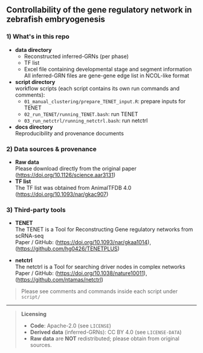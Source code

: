 ## Controllability of the gene regulatory network in zebrafish embryogenesis 

### 1) What's in this repo
- **data directory**  
	- Reconstructed inferred-GRNs (per phase)  
	- TF list  
	- Excel file containing developmental stage and segment information  
	All inferred-GRN files are gene-gene edge list in NCOL-like format  
- **script directory**  
	workflow scripts (each script contains its own run commands and comments):  
	- `01_manual_clustering/prepare_TENET_input.R`: prepare inputs for TENET  
	- `02_run_TENET/running_TENET.bash`: run TENET  
	- `03_run_netctrl/running_netctrl.bash`: run netctrl  
- **docs directory**  
	Reproducibility and provenance documents

### 2) Data sources & provenance
- **Raw data**  
	Please download directly from the original paper (https://doi.org/10.1126/science.aar3131)
- **TF list**  
	The TF list was obtained from AnimalTFDB 4.0 (https://doi.org/10.1093/nar/gkac907)

### 3) Third-party tools
- **TENET**  
	The TENET is a Tool for Reconstructing Gene regulatory networks from scRNA-seq   
	Paper / GitHub: (https://doi.org/10.1093/nar/gkaa1014), (https://github.com/hg0426/TENETPLUS)
	
- **netctrl**  
	The netctrl is a Tool for searching driver nodes in complex networks   
	Paper / GitHub: (https://doi.org/10.1038/nature10011), (https://github.com/ntamas/netctrl)

> Please see comments and commands inside each script under `script/`

---

> **Licensing**  
> - **Code**: Apache-2.0 (see `LICENSE`)  
> - **Derived data** (inferred-GRNs): CC BY 4.0 (see `LICENSE-DATA`)  
> - **Raw data** are **NOT** redistributed; please obtain from original sources.
